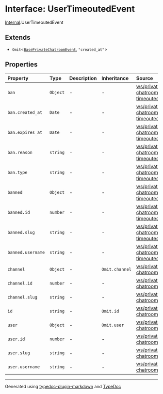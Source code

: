 # Interface: UserTimeoutedEvent

[Internal](../index.md).UserTimeoutedEvent

## Extends

- `Omit`\<[`BasePrivateChatroomEvent`](BasePrivateChatroomEvent.md), `"created_at"`\>

## Properties

| Property | Type | Description | Inheritance | Source |
| :------ | :------ | :------ | :------ | :------ |
| `ban` | `Object` | - | - | [ws/private-chatroom/dto/user-timeouted.event.ts:9](https://github.com/zSoulweaver/kient/blob/cb3a38e/src/ws/private-chatroom/dto/user-timeouted.event.ts#L9) |
| `ban.created_at` | `Date` | - | - | [ws/private-chatroom/dto/user-timeouted.event.ts:12](https://github.com/zSoulweaver/kient/blob/cb3a38e/src/ws/private-chatroom/dto/user-timeouted.event.ts#L12) |
| `ban.expires_at` | `Date` | - | - | [ws/private-chatroom/dto/user-timeouted.event.ts:13](https://github.com/zSoulweaver/kient/blob/cb3a38e/src/ws/private-chatroom/dto/user-timeouted.event.ts#L13) |
| `ban.reason` | `string` | - | - | [ws/private-chatroom/dto/user-timeouted.event.ts:10](https://github.com/zSoulweaver/kient/blob/cb3a38e/src/ws/private-chatroom/dto/user-timeouted.event.ts#L10) |
| `ban.type` | `string` | - | - | [ws/private-chatroom/dto/user-timeouted.event.ts:11](https://github.com/zSoulweaver/kient/blob/cb3a38e/src/ws/private-chatroom/dto/user-timeouted.event.ts#L11) |
| `banned` | `Object` | - | - | [ws/private-chatroom/dto/user-timeouted.event.ts:4](https://github.com/zSoulweaver/kient/blob/cb3a38e/src/ws/private-chatroom/dto/user-timeouted.event.ts#L4) |
| `banned.id` | `number` | - | - | [ws/private-chatroom/dto/user-timeouted.event.ts:5](https://github.com/zSoulweaver/kient/blob/cb3a38e/src/ws/private-chatroom/dto/user-timeouted.event.ts#L5) |
| `banned.slug` | `string` | - | - | [ws/private-chatroom/dto/user-timeouted.event.ts:6](https://github.com/zSoulweaver/kient/blob/cb3a38e/src/ws/private-chatroom/dto/user-timeouted.event.ts#L6) |
| `banned.username` | `string` | - | - | [ws/private-chatroom/dto/user-timeouted.event.ts:7](https://github.com/zSoulweaver/kient/blob/cb3a38e/src/ws/private-chatroom/dto/user-timeouted.event.ts#L7) |
| `channel` | `Object` | - | `Omit.channel` | [ws/private-chatroom/base.event.ts:3](https://github.com/zSoulweaver/kient/blob/cb3a38e/src/ws/private-chatroom/base.event.ts#L3) |
| `channel.id` | `number` | - | - | [ws/private-chatroom/base.event.ts:4](https://github.com/zSoulweaver/kient/blob/cb3a38e/src/ws/private-chatroom/base.event.ts#L4) |
| `channel.slug` | `string` | - | - | [ws/private-chatroom/base.event.ts:5](https://github.com/zSoulweaver/kient/blob/cb3a38e/src/ws/private-chatroom/base.event.ts#L5) |
| `id` | `string` | - | `Omit.id` | [ws/private-chatroom/base.event.ts:2](https://github.com/zSoulweaver/kient/blob/cb3a38e/src/ws/private-chatroom/base.event.ts#L2) |
| `user` | `Object` | - | `Omit.user` | [ws/private-chatroom/base.event.ts:7](https://github.com/zSoulweaver/kient/blob/cb3a38e/src/ws/private-chatroom/base.event.ts#L7) |
| `user.id` | `number` | - | - | [ws/private-chatroom/base.event.ts:8](https://github.com/zSoulweaver/kient/blob/cb3a38e/src/ws/private-chatroom/base.event.ts#L8) |
| `user.slug` | `string` | - | - | [ws/private-chatroom/base.event.ts:9](https://github.com/zSoulweaver/kient/blob/cb3a38e/src/ws/private-chatroom/base.event.ts#L9) |
| `user.username` | `string` | - | - | [ws/private-chatroom/base.event.ts:10](https://github.com/zSoulweaver/kient/blob/cb3a38e/src/ws/private-chatroom/base.event.ts#L10) |

***

Generated using [typedoc-plugin-markdown](https://www.npmjs.com/package/typedoc-plugin-markdown) and [TypeDoc](https://typedoc.org/)
